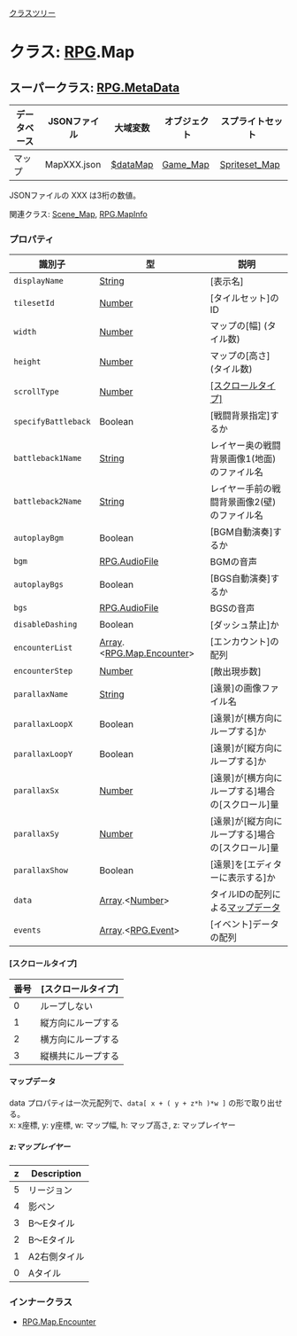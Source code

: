 [クラスツリー](index.md)

# クラス: [RPG](RPG.md).Map

## スーパークラス: [RPG.MetaData](RPG.MetaData.md) 

| データベース| JSONファイル | 大域変数 | オブジェクト | スプライトセット |
| --- | --- | --- | --- | --- |
| マップ | MapXXX.json | [$dataMap](global.md#datamap-rpgmap) | [Game_Map](Game_Map.md) | [Spriteset_Map](Spriteset_Map.md) |

JSONファイルの XXX は3桁の数値。

関連クラス: [Scene_Map](Scene_Map.md), [RPG.MapInfo](RPG.MapInfo.md)
 

### プロパティ

| 識別子 | 型 | 説明 |
| --- | --- | --- |
| `displayName` | [String](String.md) | [表示名] |
| `tilesetId` | [Number](Number.md) | [タイルセット]のID |
| `width` | [Number](Number.md) | マップの[幅] \(タイル数) |
| `height` | [Number](Number.md) | マップの[高さ] \(タイル数) |
| `scrollType` | [Number](Number.md) | [[スクロールタイプ]](RPG.Map.md#スクロールタイプ) |
| `specifyBattleback` | Boolean | [戦闘背景指定]するか |
| `battleback1Name` | [String](String.md) | レイヤー奥の戦闘背景画像1(地面)のファイル名 |
| `battleback2Name` | [String](String.md) | レイヤー手前の戦闘背景画像2(壁)のファイル名 |
| `autoplayBgm` | Boolean | [BGM自動演奏]するか |
| `bgm` | [RPG.AudioFile](RPG.AudioFile.md) | BGMの音声 |
| `autoplayBgs` | Boolean | [BGS自動演奏]するか |
| `bgs` | [RPG.AudioFile](RPG.AudioFile.md) | BGSの音声 |
| `disableDashing` | Boolean | [ダッシュ禁止]か |
| `encounterList` | [Array](Array.md).&lt;[RPG.Map.Encounter](RPG.Map.Encounter.md)&gt; | [エンカウント]の配列 |
| `encounterStep` | [Number](Number.md) | [敵出現歩数] |
| `parallaxName` | [String](String.md) | [遠景]の画像ファイル名 |
| `parallaxLoopX` | Boolean | [遠景]が[横方向にループする]か |
| `parallaxLoopY` | Boolean | [遠景]が[縦方向にループする]か |
| `parallaxSx` | [Number](Number.md) | [遠景]が[横方向にループする]場合の[スクロール]量 |
| `parallaxSy` | [Number](Number.md) | [遠景]が[縦方向にループする]場合の[スクロール]量 |
| `parallaxShow` | Boolean | [遠景]を[エディターに表示する]か |
| `data` | [Array](Array.md).&lt;[Number](Number.md)&gt; | タイルIDの配列による[マップデータ](RPG.Map.md#マップデータ) |
| `events` | [Array](Array.md).&lt;[RPG.Event](RPG.Event.md)&gt; | [イベント]データの配列 |

####  [スクロールタイプ]

| 番号 | [スクロールタイプ] |
| --- | --- |
| 0 | ループしない |
| 1 | 縦方向にループする |
| 2 | 横方向にループする |
| 3 | 縦横共にループする |

#### マップデータ
data プロパティは一次元配列で、<code>data[ x + ( y + z\*h )\*w ]</code> の形で取り出せる。<br />
x: x座標, y: y座標, w: マップ幅, h: マップ高さ, z: マップレイヤー
 
##### z:マップレイヤー
 
| z | Description |
| --- | --- |
| 5 | リージョン |
| 4 | 影ペン |
| 3 | B〜Eタイル | 
| 2 | B〜Eタイル | 
| 1 | A2右側タイル |
| 0 | Aタイル |

### インナークラス

* [RPG.Map.Encounter](RPG.Map.Encounter.md)


